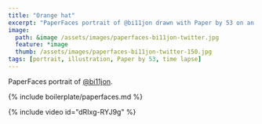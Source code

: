 ```yaml
---
title: "Orange hat"
excerpt: "PaperFaces portrait of @bi11jon drawn with Paper by 53 on an iPad."
image: 
  path: &image /assets/images/paperfaces-bi11jon-twitter.jpg 
  feature: *image
  thumb: /assets/images/paperfaces-bi11jon-twitter-150.jpg
tags: [portrait, illustration, Paper by 53, time lapse]
---
```


PaperFaces portrait of [@bi11jon](http://twitter.com/bi11jon).

{% include boilerplate/paperfaces.md %}

{% include video id="dRIxg-RYJ9g" %}

